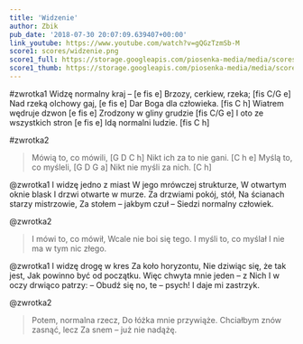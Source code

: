 ```yaml
---
title: 'Widzenie'
author: Zbik
pub_date: '2018-07-30 20:07:09.639407+00:00'
link_youtube: https://www.youtube.com/watch?v=gQGzTzmSb-M
score1: scores/widzenie.png
score1_full: https://storage.googleapis.com/piosenka-media/media/scores/widzenie.png
score1_thumb: https://storage.googleapis.com/piosenka-media/media/scores/widzenie.png.180x0_q85_upscale.png
---
```


#zwrotka1
Widzę normalny kraj – [e fis e]
Brzozy, cerkiew, rzeka; [fis C/G e]
Nad rzeką olchowy gaj, [e fis e]
Dar Boga dla człowieka. [fis C h]
Wiatrem wędruje dzwon [e fis e]
Zrodzony w gliny grudzie [fis C/G e]
I oto ze wszystkich stron [e fis e]
Idą normalni ludzie. [fis C h]

#zwrotka2
>Mówią to, co mówili, [G D C h]
>Nikt ich za to nie gani. [C h e]
>Myślą to, co myśleli, [G D G a]
>Nikt nie myśli za nich. [C h]

@zwrotka1
I widzę jedno z miast
W jego mrówczej strukturze,
W otwartym oknie blask
I drzwi otwarte w murze.
Za drzwiami pokój, stół,
Na ścianach starzy mistrzowie,
Za stołem – jakbym czuł –
Siedzi normalny człowiek.

@zwrotka2
>I mówi to, co mówił,
>Wcale nie boi się tego.
>I myśli to, co myślał
>I nie ma w tym nic złego.

@zwrotka1
I widzę drogę w kres
Za koło horyzontu,
Nie dziwiąc się, że tak jest,
Jak powinno być od początku.
Więc chwyta mnie jeden – z Nich
I w oczy drwiąco patrzy:
– Obudź się no, te – psych!
I daje mi zastrzyk.

@zwrotka2
>Potem, normalna rzecz,
>Do łóżka mnie przywiąże.
>Chciałbym znów zasnąć, lecz
>Za snem – już nie nadążę.
